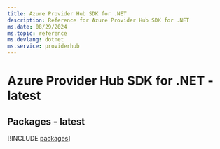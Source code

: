 ```yaml
---
title: Azure Provider Hub SDK for .NET
description: Reference for Azure Provider Hub SDK for .NET
ms.date: 08/29/2024
ms.topic: reference
ms.devlang: dotnet
ms.service: providerhub
---
```

# Azure Provider Hub SDK for .NET - latest
## Packages - latest
[!INCLUDE [packages](provider-hub-index.md)]